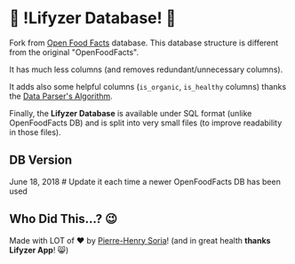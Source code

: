 # 🍏 !Lifyzer Database! 🍓

Fork from [Open Food Facts](https://openfoodfacts.org) database. This database structure is different from the original "OpenFoodFacts".

It has much less columns (and removes redundant/unnecessary columns).

It adds also some helpful columns (`is_organic`, `is_healthy` columns) thanks the [Data Parser's Algorithm](https://github.com/Lifyzer/Data-Parser-System).

Finally, the **Lifyzer Database** is available under SQL format (unlike OpenFoodFacts DB) and is split into very small files (to improve readability in those files). 


## DB Version

June 18, 2018  # Update it each time a newer OpenFoodFacts DB has been used


## Who Did This...? 😉

Made with LOT of ❤️ by [Pierre-Henry Soria](http://pierrehenry.be)! (and in great health **thanks Lifyzer App**! 😸)
